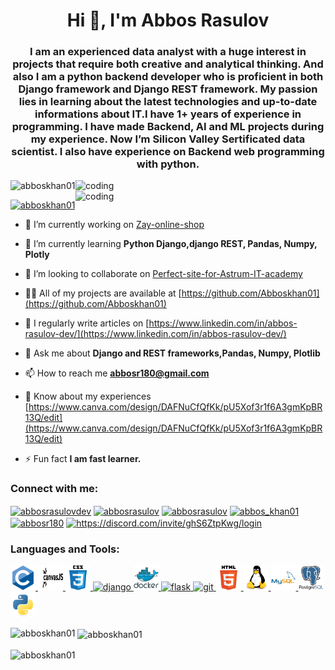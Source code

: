 <h1 align="center">Hi 👋, I'm Abbos Rasulov</h1>
<h3 align="center">I am an experienced data analyst with a huge interest in projects that require both creative and analytical thinking. And also I am a python backend developer who is proficient in both Django framework and Django REST framework. My passion lies in learning about the latest technologies and up-to-date informations about IT.I have 1+ years of experience in programming. I have made Backend, AI and ML projects during my experience. Now Iʼm Silicon Valley Sertificated data scientist. I also have experience on Backend web programming with python.</h3>
<img align="right" alt ="coding" width="400" src="https://camo.githubusercontent.com/5ddf73ad3a205111cf8c686f687fc216c2946a75005718c8da5b837ad9de78c9/68747470733a2f2f7468756d62732e6766796361742e636f6d2f4576696c4e657874446576696c666973682d736d616c6c2e676966">
<img align="right" alt ="coding" width="400" src="https://camo.githubusercontent.com/c1dcb74cc1c1835b1d716f5051499a2814c683c806b15f04b0eba492863703e9/68747470733a2f2f63646e2e6472696262626c652e636f6d2f75736572732f3733303730332f73637265656e73686f74732f363538313234332f6176656e746f2e676966">

<p align="left"> <img src="https://komarev.com/ghpvc/?username=abboskhan01&label=Profile%20views&color=0e75b6&style=flat" alt="abboskhan01" /> </p>

<p align="left"> <a href="https://github.com/ryo-ma/github-profile-trophy"><img src="https://github-profile-trophy.vercel.app/?username=abboskhan01" alt="abboskhan01" /></a> </p>

- 🔭 I’m currently working on [Zay-online-shop](https://github.com/Abboskhan01/Zay-online-shop.git)

- 🌱 I’m currently learning **Python Django,django REST, Pandas, Numpy, Plotly**

- 👯 I’m looking to collaborate on [Perfect-site-for-Astrum-IT-academy](https://github.com/Abboskhan01/Perfect-site-for-Astrum-IT-academy.git)

- 👨‍💻 All of my projects are available at [https://github.com/Abboskhan01](https://github.com/Abboskhan01)

- 📝 I regularly write articles on [https://www.linkedin.com/in/abbos-rasulov-dev/](https://www.linkedin.com/in/abbos-rasulov-dev/)

- 💬 Ask me about **Django and REST frameworks,Pandas, Numpy, Plotlib**

- 📫 How to reach me **abbosr180@gmail.com**

- 📄 Know about my experiences [https://www.canva.com/design/DAFNuCfQfKk/pU5Xof3r1f6A3gmKpBR13Q/edit](https://www.canva.com/design/DAFNuCfQfKk/pU5Xof3r1f6A3gmKpBR13Q/edit)

- ⚡ Fun fact **I am fast learner.**

<h3 align="left">Connect with me:</h3>
<p align="left">
<a href="https://dev.to/abbosrasulovdev" target="blank"><img align="center" src="https://raw.githubusercontent.com/rahuldkjain/github-profile-readme-generator/master/src/images/icons/Social/devto.svg" alt="abbosrasulovdev" height="30" width="40" /></a>
<a href="https://kaggle.com/abbosrasulov" target="blank"><img align="center" src="https://raw.githubusercontent.com/rahuldkjain/github-profile-readme-generator/master/src/images/icons/Social/kaggle.svg" alt="abbosrasulov" height="30" width="40" /></a>
<a href="https://fb.com/abbosrasulov" target="blank"><img align="center" src="https://raw.githubusercontent.com/rahuldkjain/github-profile-readme-generator/master/src/images/icons/Social/facebook.svg" alt="abbosrasulov" height="30" width="40" /></a>
<a href="https://instagram.com/abbos_khan01" target="blank"><img align="center" src="https://raw.githubusercontent.com/rahuldkjain/github-profile-readme-generator/master/src/images/icons/Social/instagram.svg" alt="abbos_khan01" height="30" width="40" /></a>
<a href="https://www.hackerrank.com/abbosr180" target="blank"><img align="center" src="https://raw.githubusercontent.com/rahuldkjain/github-profile-readme-generator/master/src/images/icons/Social/hackerrank.svg" alt="abbosr180" height="30" width="40" /></a>
<a href="https://discord.gg/https://discord.com/invite/ghS6ZtpKwg/login" target="blank"><img align="center" src="https://raw.githubusercontent.com/rahuldkjain/github-profile-readme-generator/master/src/images/icons/Social/discord.svg" alt="https://discord.com/invite/ghS6ZtpKwg/login" height="30" width="40" /></a>
</p>

<h3 align="left">Languages and Tools:</h3>
<p align="left"> <a href="https://www.cprogramming.com/" target="_blank" rel="noreferrer"> <img src="https://raw.githubusercontent.com/devicons/devicon/master/icons/c/c-original.svg" alt="c" width="40" height="40"/> </a> <a href="https://canvasjs.com" target="_blank" rel="noreferrer"> <img src="https://raw.githubusercontent.com/Hardik0307/Hardik0307/master/assets/canvasjs-charts.svg" alt="canvasjs" width="40" height="40"/> </a> <a href="https://www.w3schools.com/css/" target="_blank" rel="noreferrer"> <img src="https://raw.githubusercontent.com/devicons/devicon/master/icons/css3/css3-original-wordmark.svg" alt="css3" width="40" height="40"/> </a> <a href="https://www.djangoproject.com/" target="_blank" rel="noreferrer"> <img src="https://cdn.worldvectorlogo.com/logos/django.svg" alt="django" width="40" height="40"/> </a> <a href="https://www.docker.com/" target="_blank" rel="noreferrer"> <img src="https://raw.githubusercontent.com/devicons/devicon/master/icons/docker/docker-original-wordmark.svg" alt="docker" width="40" height="40"/> </a> <a href="https://flask.palletsprojects.com/" target="_blank" rel="noreferrer"> <img src="https://www.vectorlogo.zone/logos/pocoo_flask/pocoo_flask-icon.svg" alt="flask" width="40" height="40"/> </a> <a href="https://git-scm.com/" target="_blank" rel="noreferrer"> <img src="https://www.vectorlogo.zone/logos/git-scm/git-scm-icon.svg" alt="git" width="40" height="40"/> </a> <a href="https://www.w3.org/html/" target="_blank" rel="noreferrer"> <img src="https://raw.githubusercontent.com/devicons/devicon/master/icons/html5/html5-original-wordmark.svg" alt="html5" width="40" height="40"/> </a> <a href="https://www.linux.org/" target="_blank" rel="noreferrer"> <img src="https://raw.githubusercontent.com/devicons/devicon/master/icons/linux/linux-original.svg" alt="linux" width="40" height="40"/> </a> <a href="https://www.mysql.com/" target="_blank" rel="noreferrer"> <img src="https://raw.githubusercontent.com/devicons/devicon/master/icons/mysql/mysql-original-wordmark.svg" alt="mysql" width="40" height="40"/> </a> <a href="https://www.postgresql.org" target="_blank" rel="noreferrer"> <img src="https://raw.githubusercontent.com/devicons/devicon/master/icons/postgresql/postgresql-original-wordmark.svg" alt="postgresql" width="40" height="40"/> </a> <a href="https://www.python.org" target="_blank" rel="noreferrer"> <img src="https://raw.githubusercontent.com/devicons/devicon/master/icons/python/python-original.svg" alt="python" width="40" height="40"/> </a> </p>

<p><img align="left" src="https://github-readme-stats.vercel.app/api/top-langs?username=abboskhan01&show_icons=true&locale=en&layout=compact" alt="abboskhan01" /></p>

<p>&nbsp;<img align="center" src="https://github-readme-stats.vercel.app/api?username=abboskhan01&show_icons=true&locale=en" alt="abboskhan01" /></p>

<p><img align="center" src="https://github-readme-streak-stats.herokuapp.com/?user=abboskhan01&" alt="abboskhan01" /></p>
